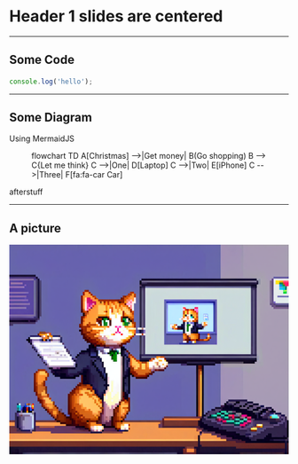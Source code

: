 # Header 1 slides are centered

---

## Some Code

```javascript
console.log('hello');
```

---

## Some Diagram

Using MermaidJS

<figure class="mermaid">
flowchart TD
    A[Christmas] -->|Get money| B(Go shopping)
    B --> C{Let me think}
    C -->|One| D[Laptop]
    C -->|Two| E[iPhone]
    C -->|Three| F[fa:fa-car Car]
</figure>

afterstuff

---

## A picture

![cat keynote](keynote_cat.png)